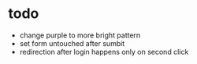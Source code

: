 # todo
- change purple to more bright pattern
- set form untouched after sumbit
- redirection after login happens only on second click